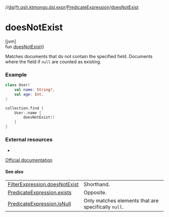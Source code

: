 //[dsl](../../../index.md)/[fr.qsh.ktmongo.dsl.expr](../index.md)/[PredicateExpression](index.md)/[doesNotExist](does-not-exist.md)

# doesNotExist

[jvm]\
fun [doesNotExist](does-not-exist.md)()

Matches documents that do not contain the specified field. Documents where the field if `null` are counted as existing.

### Example

```kotlin
class User(
    val name: String?,
    val age: Int,
)

collection.find {
    User::name {
        doesNotExist()
    }
}
```

### External resources

-
[Official documentation](https://www.mongodb.com/docs/manual/reference/operator/query/exists/)

#### See also

|                                                                          |                                                     |
|--------------------------------------------------------------------------|-----------------------------------------------------|
| [FilterExpression.doesNotExist](../-filter-expression/does-not-exist.md) | Shorthand.                                          |
| [PredicateExpression.exists](exists.md)                                  | Opposite.                                           |
| [PredicateExpression.isNull](is-null.md)                                 | Only matches elements that are specifically `null`. |
